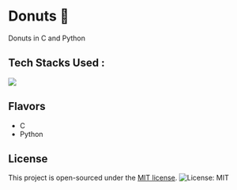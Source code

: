 # Donuts 🍩
Donuts in C and Python

## Tech Stacks Used :


<a target="_blank" href="https://www.python.org/"><img src="https://img.shields.io/badge/Python-14354C?style=for-the-badge&logo=python&logoColor=white"></img></a>


## Flavors

- C
- Python

## License

This project is open-sourced under the [MIT license](). ![License: MIT](https://img.shields.io/badge/License-MIT-blue.svg) 

